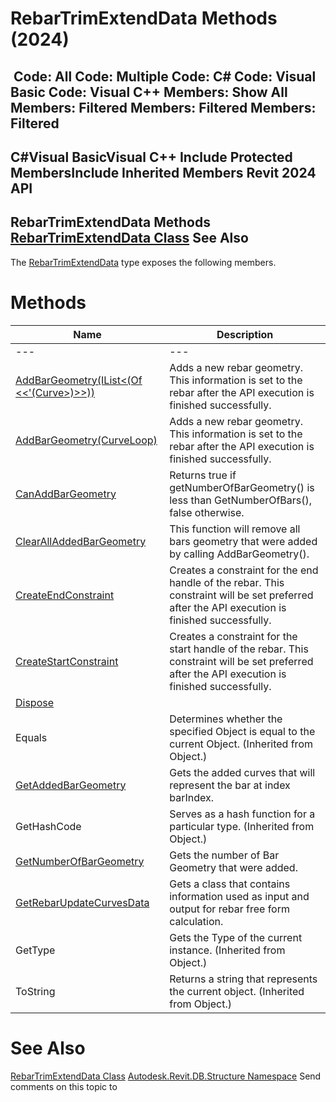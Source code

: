 # RebarTrimExtendData Methods (2024)

﻿
 Code: All Code: Multiple Code: C# Code: Visual Basic Code: Visual C++  Members: Show All Members: Filtered Members: Filtered Members: Filtered   
---  
C#Visual BasicVisual C++
Include Protected MembersInclude Inherited Members
Revit 2024 API  
---  
RebarTrimExtendData Methods  
[RebarTrimExtendData Class](980b816d-dc7e-7550-3e37-61482516b5ab.md "RebarTrimExtendData Class") See Also  
---  
The [RebarTrimExtendData](980b816d-dc7e-7550-3e37-61482516b5ab.md "RebarTrimExtendData Class") type exposes the following members.
# Methods
| Name | Description |
| --- | --- |
| --- | --- | --- |
| [AddBarGeometry(IList<(Of <<'(Curve>)>>))](674f12da-e4a0-fc7f-b011-a706c7859d40.md "AddBarGeometry Method \(IList\(Curve\)\)") | Adds a new rebar geometry. This information is set to the rebar after the API execution is finished successfully. |
| [AddBarGeometry(CurveLoop)](9948f497-0cdc-b3b6-a465-b7fe4e843da2.md "AddBarGeometry Method \(CurveLoop\)") | Adds a new rebar geometry. This information is set to the rebar after the API execution is finished successfully. |
| [CanAddBarGeometry](4dc39ffe-585f-9f4f-725c-5269d71bfc1e.md "CanAddBarGeometry Method") | Returns true if getNumberOfBarGeometry() is less than GetNumberOfBars(), false otherwise. |
| [ClearAllAddedBarGeometry](f1450c93-30ed-79cf-0acd-3619cb170428.md "ClearAllAddedBarGeometry Method") | This function will remove all bars geometry that were added by calling AddBarGeometry(). |
| [CreateEndConstraint](30f97bb3-ad2e-6240-6222-afa70754f1f3.md "CreateEndConstraint Method") | Creates a constraint for the end handle of the rebar. This constraint will be set preferred after the API execution is finished successfully. |
| [CreateStartConstraint](d4a71afa-9ebd-fc3d-6b74-79180843f086.md "CreateStartConstraint Method") | Creates a constraint for the start handle of the rebar. This constraint will be set preferred after the API execution is finished successfully. |
| [Dispose](030e9c7c-7be8-8554-751e-9cffc4264b8b.md "Dispose Method") |
| Equals | Determines whether the specified Object is equal to the current Object. (Inherited from Object.) |
| [GetAddedBarGeometry](64c06ae1-86b7-4e86-94df-2a6d99084a11.md "GetAddedBarGeometry Method") | Gets the added curves that will represent the bar at index barIndex. |
| GetHashCode | Serves as a hash function for a particular type.  (Inherited from Object.) |
| [GetNumberOfBarGeometry](58c19b83-13ae-de95-4950-aefa2873f687.md "GetNumberOfBarGeometry Method") | Gets the number of Bar Geometry that were added. |
| [GetRebarUpdateCurvesData](64b5059a-5cfe-bf9a-b13c-dea51ff40449.md "GetRebarUpdateCurvesData Method") | Gets a class that contains information used as input and output for rebar free form calculation. |
| GetType | Gets the Type of the current instance. (Inherited from Object.) |
| ToString | Returns a string that represents the current object. (Inherited from Object.) |

# See Also
[RebarTrimExtendData Class](980b816d-dc7e-7550-3e37-61482516b5ab.md "RebarTrimExtendData Class")
[Autodesk.Revit.DB.Structure Namespace](d586b341-f687-9d90-e96d-255806b7d4fc.md "Autodesk.Revit.DB.Structure Namespace")
Send comments on this topic to 